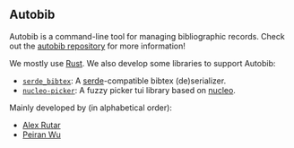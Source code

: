 ## Autobib

Autobib is a command-line tool for managing bibliographic records. Check out the [autobib repository](https://github.com/autobib/autobib) for more information!

We mostly use [Rust](https://www.rust-lang.org/). We also develop some libraries to support Autobib:

- [`serde_bibtex`](https://github.com/autobib/serde_bibtex): A [serde](https://serde.rs/)-compatible bibtex (de)serializer. 
- [`nucleo-picker`](https://github.com/autobib/nucleo-picker): A fuzzy picker tui library based on [nucleo](https://docs.rs/nucleo/latest/nucleo/).

Mainly developed by (in alphabetical order):
- [Alex Rutar](https://github.com/alexrutar)
- [Peiran Wu](https://github.com/wupr)
